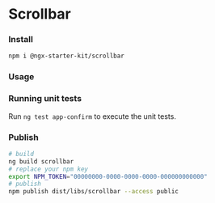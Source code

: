 # Scrollbar

### Install

```bash
npm i @ngx-starter-kit/scrollbar
```

### Usage

### Running unit tests

Run `ng test app-confirm` to execute the unit tests.

### Publish

```bash
# build
ng build scrollbar
# replace your npm key
export NPM_TOKEN="00000000-0000-0000-0000-000000000000"
# publish
npm publish dist/libs/scrollbar --access public
```
